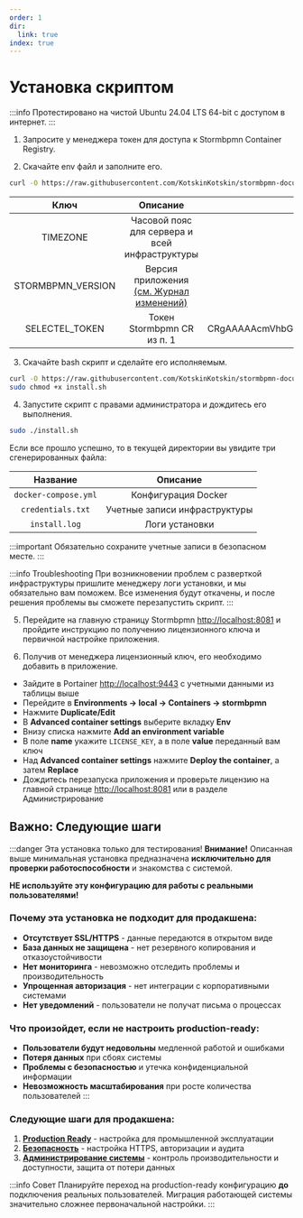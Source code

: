 ```yaml
---
order: 1
dir:
  link: true
index: true
---
```


# Установка скриптом

:::info
Протестировано на чистой Ubuntu 24.04 LTS 64-bit с доступом в интернет.
:::

1. Запросите у менеджера токен для доступа к Stormbpmn Container Registry.

2. Скачайте env файл и заполните его.

```bash
curl -O https://raw.githubusercontent.com/KotskinKotskin/stormbpmn-documentation/main/src/install/quickstart/script/install.env
```
|       Ключ        |                             Описание                             |                    Пример                    |
|:-----------------:|:----------------------------------------------------------------:|:--------------------------------------------:|
|     TIMEZONE      |          Часовой пояс для сервера и всей инфраструктуры          |                Europe/Moscow                 |
| STORMBPMN_VERSION | Версия приложения [(см. Журнал изменений)](/Changelog/README.md) |                   6.6.2229                   |
|  SELECTEL_TOKEN   |                    Токен Stormbpmn CR из п. 1                    | CRgAAAAAcmVhbGx5LWxvbmctc3Rvcm1icG1uLXRva2Vu |


3. Скачайте bash скрипт и сделайте его исполняемым.

```bash
curl -O https://raw.githubusercontent.com/KotskinKotskin/stormbpmn-documentation/main/src/install/quickstart/script/install.sh
sudo chmod +x install.sh
```

4. Запустите скрипт с правами администратора и дождитесь его выполнения.

```bash
sudo ./install.sh
```

Если все прошло успешно, то в текущей директории вы увидите три сгенерированных файла:

|       Название       |           Описание            |
|:--------------------:|:-----------------------------:|
| `docker-compose.yml` |      Конфигурация Docker      |
|  `credentials.txt`   | Учетные записи инфраструктуры |
|    `install.log`     |        Логи установки         |

:::important
Обязательно сохраните учетные записи в безопасном месте.
:::

:::info Troubleshooting
При возникновении проблем с разверткой инфраструктуры пришлите менеджеру логи установки, и мы обязательно вам поможем.
Все изменения будут откачены, и после решения проблемы вы сможете перезапустить скрипт.
:::

5. Перейдите на главную страницу Stormbpmn [http://localhost:8081](http://localhost:8081) и пройдите инструкцию по получению лицензионного ключа и первичной настройке приложения.

6. Получив от менеджера лицензионный ключ, его необходимо добавить в приложение.

- Зайдите в Portainer [http://localhost:9443](http://localhost:9443) с учетными данными из таблицы выше
- Перейдите в **Environments -> local -> Containers -> stormbpmn**
- Нажмите **Duplicate/Edit**
- В **Advanced container settings** выберите вкладку **Env**
- Внизу списка нажмите **Add an environment variable**
- В поле **name** укажите `LICENSE_KEY`, а в поле **value** переданный вам ключ
- Над **Advanced container settings** нажмите **Deploy the container**, а затем **Replace**
- Дождитесь перезапуска приложения и проверьте лицензию на главной странице [http://localhost:8081](http://localhost:8081) или в разделе Администрирование

## Важно: Следующие шаги

:::danger Эта установка только для тестирования!
**Внимание!** Описанная выше минимальная установка предназначена **исключительно для проверки работоспособности** и знакомства с системой.

**НЕ используйте эту конфигурацию для работы с реальными пользователями!**

### Почему эта установка не подходит для продакшена:

-   **Отсутствует SSL/HTTPS** - данные передаются в открытом виде
-   **База данных не защищена** - нет резервного копирования и отказоустойчивости
-   **Нет мониторинга** - невозможно отследить проблемы и производительность
-   **Упрощенная авторизация** - нет интеграции с корпоративными системами
-   **Нет уведомлений** - пользователи не получат письма о процессах

### Что произойдет, если не настроить production-ready:

-   **Пользователи будут недовольны** медленной работой и ошибками
-   **Потеря данных** при сбоях системы
-   **Проблемы с безопасностью** и утечка конфиденциальной информации
-   **Невозможность масштабирования** при росте количества пользователей
:::

### Следующие шаги для продакшена:

1. **[Production Ready](/install/FULL_INSTALL.md)** - настройка для промышленной эксплуатации
2. **[Безопасность](/configure/SECURE.md)** - настройка HTTPS, авторизации и аудита
3. **[Администрирование системы](/operation/README.md)** - контроль производительности и доступности, защита от потери данных

:::info Совет
Планируйте переход на production-ready конфигурацию **до** подключения реальных пользователей. 
Миграция работающей системы значительно сложнее первоначальной настройки.
:::
